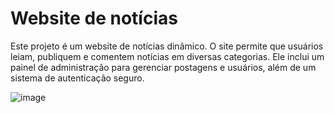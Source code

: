 # Website de notícias

Este projeto é um website de notícias dinâmico. O site permite que usuários leiam, publiquem e comentem notícias em diversas categorias. Ele inclui um painel de administração para gerenciar postagens e usuários, além de um sistema de autenticação seguro.

![image](https://github.com/user-attachments/assets/b944c6d9-eb5d-4eac-bdd4-64c5d9c24a8b)
